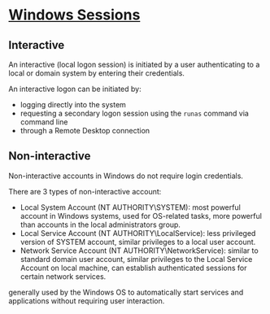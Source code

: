 # [Windows Sessions](https://academy.hackthebox.com/module/49/section/459)

## Interactive

An interactive (local logon session) is initiated by a user authenticating to a local or domain system by entering their credentials.

An interactive logon can be initiated by:

- logging directly into the system
- requesting a secondary logon session using the `runas` command via command line
- through a Remote Desktop connection

## Non-interactive

Non-interactive accounts in Windows do not require login credentials.

There are 3 types of non-interactive account:

- Local System Account (NT AUTHORITY\SYSTEM): most powerful account in Windows systems, used for OS-related tasks, more powerful than accounts in the local administrators group.
- Local Service Account (NT AUTHORITY\LocalService): less privileged version of SYSTEM account, similar privileges to a local user account.
- Network Service Account (NT AUTHORITY\NetworkService): similar to standard domain user account, similar privileges to the Local Service Account on local machine, can establish authenticated sessions for certain network services.

generally used by the Windows OS to automatically start services and applications without requiring user interaction.
